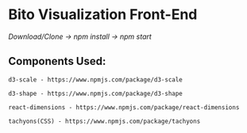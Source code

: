 ﻿<h1><b>Bito Visualization Front-End</b></h1>

<i>Download/Clone -> npm install -> npm start</i>

<h2>Components Used:</h2>

	d3-scale - https://www.npmjs.com/package/d3-scale
	
	d3-shape - https://www.npmjs.com/package/d3-shape

	react-dimensions - https://www.npmjs.com/package/react-dimensions
	
	tachyons(CSS) - https://www.npmjs.com/package/tachyons

